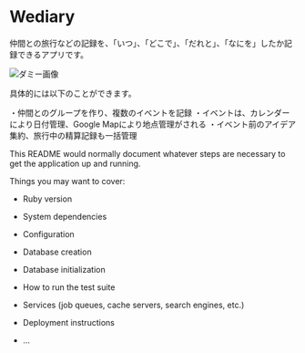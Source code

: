 
# Wediary
仲間との旅行などの記録を、「いつ」、「どこで」、「だれと」、「なにを」したか記録できるアプリです。

![ダミー画像](Toppage_for_ReadMe.png)

具体的には以下のことができます。

・仲間とのグループを作り、複数のイベントを記録
・イベントは、カレンダーにより日付管理、Google Mapにより地点管理がされる
・イベント前のアイデア集約、旅行中の精算記録も一括管理



This README would normally document whatever steps are necessary to get the
application up and running.

Things you may want to cover:

* Ruby version

* System dependencies

* Configuration

* Database creation

* Database initialization

* How to run the test suite

* Services (job queues, cache servers, search engines, etc.)

* Deployment instructions

* ...
